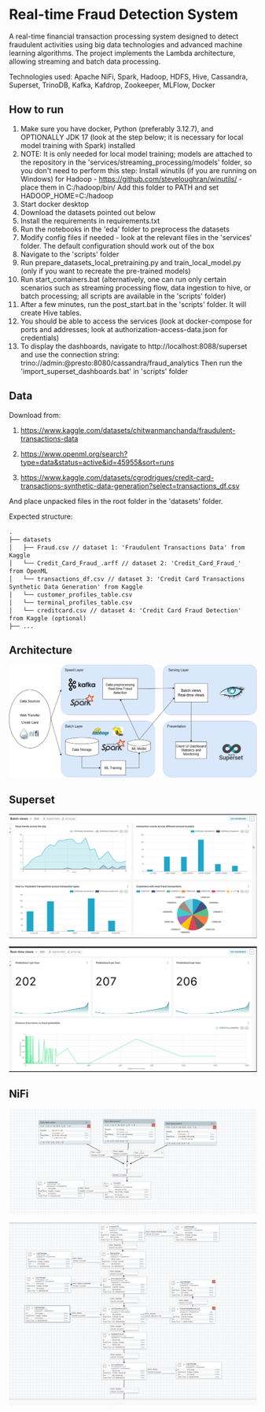 # Real-time Fraud Detection System

A real-time financial transaction processing system designed to detect fraudulent activities using big data technologies and advanced machine learning algorithms. The project implements the Lambda architecture, allowing streaming and batch data processing.

Technologies used: Apache NiFi, Spark, Hadoop, HDFS, Hive, Cassandra, Superset, TrinoDB, Kafka, Kafdrop, Zookeeper, MLFlow, Docker
## How to run

1. Make sure you have docker, Python (preferably 3.12.7), and OPTIONALLY JDK 17 (look at the step below; it is necessary for local model training with Spark) installed
1. NOTE: It is only needed for local model training; models are attached to the repository in the 'services/streaming_processing/models' folder, so you don't need to perform this step: Install winutils (if you are running on Windows) for Hadoop - https://github.com/steveloughran/winutils/ - place them in C:/hadoop/bin/  Add this folder to PATH and set HADOOP_HOME=C:/hadoop 
2. Start docker desktop
3. Download the datasets pointed out below
3. Install the requirements in requirements.txt
4. Run the notebooks in the 'eda' folder to preprocess the datasets
7. Modify config files if needed - look at the relevant files in the 'services' folder. The default configuration should work out of the box
5. Navigate to the 'scripts' folder
6. Run prepare_datasets_local_pretraining.py and train_local_model.py (only if you want to recreate the pre-trained models)
8. Run start_containers.bat (alternatively, one can run only certain scenarios such as streaming processing flow, data ingestion to hive, or batch processing; all scripts are available in the 'scripts' folder)
9. After a few minutes, run the post_start.bat in the 'scripts' folder. It will create Hive tables.
10. You should be able to access the services (look at docker-compose for ports and addresses; look at authorization-access-data.json for credentials)
11. To display the dashboards, navigate to http://localhost:8088/superset and use the connection string: trino://admin:@presto:8080/cassandra/fraud_analytics  Then run the 'import_superset_dashboards.bat' in 'scripts' folder

## Data

Download from:

1. https://www.kaggle.com/datasets/chitwanmanchanda/fraudulent-transactions-data

2. https://www.openml.org/search?type=data&status=active&id=45955&sort=runs

3. https://www.kaggle.com/datasets/cgrodrigues/credit-card-transactions-synthetic-data-generation?select=transactions_df.csv

And place unpacked files in the root folder in the 'datasets' folder.

Expected structure:

```
.  
├── datasets  
│   ├── Fraud.csv // dataset 1: 'Fraudulent Transactions Data' from Kaggle  
│   └── Credit_Card_Fraud_.arff // dataset 2: 'Credit_Card_Fraud_' from OpenML  
│   └── transactions_df.csv // dataset 3: 'Credit Card Transactions Synthetic Data Generation' from Kaggle  
│   └── customer_profiles_table.csv  
│   └── terminal_profiles_table.csv   
│   └── creditcard.csv // dataset 4: 'Credit Card Fraud Detection' from Kaggle (optional)  
├── ...  
```

## Architecture

![Architecture](./reports/images/m3-architecture.drawio.png?raw=true "Architecture")


## Superset

![Superset](./reports/images/superset-1.png?raw=true "Superset")

![Superset](./reports/images/superset-2.png?raw=true "Superset")

## NiFi

![NiFi](./reports/images/m3-nifi-main-view.png?raw=true "NiFi")


![NiFi](./reports/images/m3-nifi-processor.png?raw=true "NiFi")

